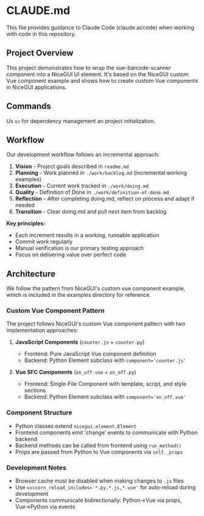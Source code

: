 # CLAUDE.md

This file provides guidance to Claude Code (claude.ai/code) when working with code in this repository.

## Project Overview

This project demonstrates how to wrap the vue-barcode-scanner component into a NiceGUI UI element. It's based on the NiceGUI custom Vue component example and shows how to create custom Vue components in NiceGUI applications.

## Commands

Us `uv` for dependency management an project initialization.

## Workflow

Our development workflow follows an incremental approach:

1. **Vision** - Project goals described in `readme.md`
2. **Planning** - Work planned in `./work/backlog.md` (incremental working examples)
3. **Execution** - Current work tracked in `./work/doing.md`
4. **Quality** - Definition of Done in `./work/definition-of-done.md`
5. **Reflection** - After completing doing.md, reflect on process and adapt if needed
6. **Transition** - Clear doing.md and pull next item from backlog

**Key principles:**

- Each increment results in a working, runnable application
- Commit work regularly
- Manual verification is our primary testing approach
- Focus on delivering value over perfect code

## Architecture

We follow the pattern from NiceGUI's custom vue component example, which is included in the examples directory for reference.

### Custom Vue Component Pattern

The project follows NiceGUI's custom Vue component pattern with two implementation approaches:

1. **JavaScript Components** (`counter.js` + `counter.py`)
   - Frontend: Pure JavaScript Vue component definition
   - Backend: Python Element subclass with `component='counter.js'`

2. **Vue SFC Components** (`on_off.vue` + `on_off.py`)
   - Frontend: Single-File Component with template, script, and style sections
   - Backend: Python Element subclass with `component='on_off.vue'`

### Component Structure

- Python classes extend `nicegui.element.Element`
- Frontend components emit 'change' events to communicate with Python backend
- Backend methods can be called from frontend using `run_method()`
- Props are passed from Python to Vue components via `self._props`

### Development Notes

- Browser cache must be disabled when making changes to `.js` files
- Use `uvicorn_reload_includes='*.py,*.js,*.vue'` for auto-reload during development
- Components communicate bidirectionally: Python→Vue via props, Vue→Python via events
